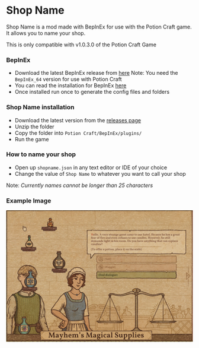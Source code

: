 # Shop Name
Shop Name is a mod made with BepInEx for use with the Potion Craft game. It allows you to name your shop.

This is only compatible with v1.0.3.0 of the Potion Craft Game

### BepInEx
- Download the latest BepInEx release from [here](https://github.com/BepInEx/BepInEx/releases)
Note: You need the `BepInEx_64` version for use with Potion Craft
- You can read the installation for BepInEx [here](https://docs.bepinex.dev/articles/user_guide/installation/index.html)
- Once installed run once to generate the config files and folders

### Shop Name installation
- Download the latest version from the [releases page](https://github.com/MattDeDuck/ShopName/releases)
- Unzip the folder
- Copy the folder into `Potion Craft/BepInEx/plugins/`
- Run the game

### How to name your shop
- Open up `shopname.json` in any text editor or IDE of your choice
- Change the value of `Shop Name` to whatever you want to call your shop

Note: *Currently names cannot be longer than 25 characters*

### Example Image
![Shop Name](https://github.com/MattDeDuck/ShopName/blob/master/screen3.png)